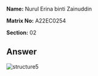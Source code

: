 **Name:** Nurul Erina binti Zainuddin

**Matrix No:** A22EC0254

**Section:** 02

## Answer
![structure5](https://github.com/drshahizan/software-engineering/assets/128160230/57880186-89d4-4af2-9108-5f7017f4cab4)
